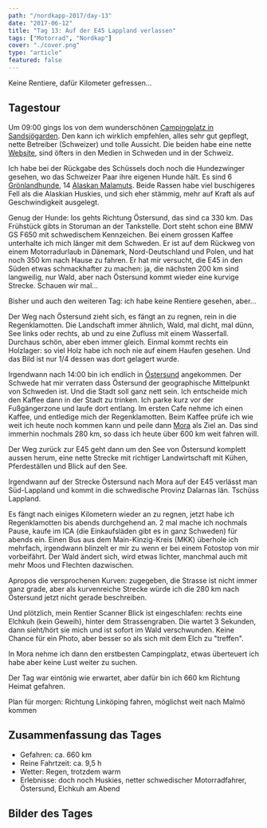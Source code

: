 ```yaml
---
path: "/nordkapp-2017/day-13"
date: "2017-06-12"
title: "Tag 13: Auf der E45 Lappland verlassen"
tags: ["Motorrad", "Nordkap"]
cover: "./cover.png"
type: "article"
featured: false
---
```


Keine Rentiere, dafür Kilometer gefressen...

## Tagestour

<rehype-image src="Tour-Day-13.png"><center></center></rehype-image>

Um 09:00 gings los von dem wunderschönen [Campingplatz in Sandsjögarden](https://www.sandsjogarden.se/stugas). Den kann ich wirklich empfehlen, alles sehr gut gepflegt, nette Betreiber (Schweizer) und tolle Aussicht. Die beiden habe eine nette [Website](https://www.sandsjogarden.se/), sind öfters in den Medien in Schweden und in der Schweiz.

Ich habe  bei der Rückgabe des Schüssels doch noch die Hundezwinger gesehen, wo das Schweizer Paar ihre eigenen Hunde hält. Es sind 6 [Grönlandhunde](https://de.wikipedia.org/wiki/Gr%C3%B6nlandhund), 14 [Alaskan Malamuts](https://de.wikipedia.org/wiki/Alaskan_Malamute). Beide Rassen habe viel buschigeres Fell als die Alaskian Huskies, und sich eher stämmig, mehr auf Kraft als auf Geschwindigkeit ausgelegt.

<photo-composition>
<rehype-image src="IMG_3391.JPG"><center></center></rehype-image>
<rehype-image src="IMG_3393.JPG"><center></center></rehype-image>
</photo-composition>

Genug der Hunde: los gehts Richtung Östersund, das sind ca 330 km. Das Frühstück gibts in Storuman an der Tankstelle. Dort steht schon eine BMW GS F650 mit schwedischem Kennzeichen. Bei einem grossen Kaffee unterhalte ich mich länger mit dem Schweden. Er ist auf dem Rückweg von einem Motorradurlaub in Dänemark, Nord-Deutschland und Polen, und hat noch 350 km nach Hause zu fahren. Er hat mir versucht, die E45 in den Süden etwas schmackhafter zu machen: ja, die nächsten 200 km sind langweilig, nur Wald, aber nach Östersund kommt wieder eine kurvige Strecke. Schauen wir mal...

<photo-composition>
<rehype-image src="IMG_3401.JPG"><center></center></rehype-image>
<rehype-image src="IMG_3404.JPG"><center></center></rehype-image>
<rehype-image src="IMG_3407.JPG"><center></center></rehype-image>
</photo-composition>

Bisher und auch den weiteren Tag: ich habe keine Rentiere gesehen, aber...

Der Weg nach Östersund zieht sich, es fängt an zu regnen, rein in die Regenklamotten.  Die Landschaft immer ähnlich, Wald, mal dicht, mal dünn, See links oder rechts, ab und zu eine Zufluss mit einem Wasserfall. Durchaus schön, aber eben immer gleich. Einmal kommt rechts ein Holzlager: so viel Holz habe ich noch nie auf einem Haufen gesehen. Und das Bild ist nur 1/4 dessen was dort gelagert wurde.

<rehype-image src="IMG_3436.JPG"><center></center></rehype-image>

Irgendwann nach 14:00 bin ich endlich in [Östersund](https://de.wikipedia.org/wiki/%C3%96stersund) angekommen. Der Schwede hat mir verraten dass Östersund der geographische Mittelpunkt von Schweden ist. Und die Stadt soll ganz nett sein. Ich entscheide mich den Kaffee dann in der Stadt zu trinken. Ich parke kurz vor der Fußgängerzone und laufe dort entlang. Im ersten Cafe nehme ich einen Kaffee, und entledige mich der Regenklamotten. Beim Kaffee prüfe ich wie weit ich heute noch kommen kann und peile dann [Mora](https://de.wikipedia.org/wiki/Mora_(Schweden)) als Ziel an. Das sind immerhin nochmals 280 km, so dass ich heute über 600 km weit fahren will.

<rehype-image src="IMG_3441.JPG"><center></center></rehype-image>

Der Weg zurück zur E45 geht dann um den See von Östersund komplett aussen herum, eine nette Strecke mit richtiger Landwirtschaft mit Kühen, Pferdeställen und Blick auf den See.

<rehype-image src="IMG_3445.JPG"><center></center></rehype-image>

Irgendwann auf der Strecke Östersund nach Mora auf der E45 verlässt man Süd-Lappland und kommt in die schwedische Provinz Dalarnas län. Tschüss Lappland.

Es fängt nach einiges Kilometern wieder an zu regnen, jetzt habe ich Regenklamotten bis abends durchgehend an. 2 mal mache ich nochmals Pause, kaufe im ICA (die Einkaufsläden gibt es in ganz Schweden) für abends ein. Einen Bus aus dem Main-Kinzig-Kreis (MKK) überhole ich mehrfach, irgendwann blinzelt er mir zu wenn er bei einem Fotostop von mir vorbeifährt. Der Wald ändert sich, wird etwas lichter, manchmal auch mit mehr Moos und Flechten dazwischen.

<photo-composition>
<rehype-image src="IMG_3447.JPG"><center></center></rehype-image>
<rehype-image src="IMG_3449.JPG"><center></center></rehype-image>
</photo-composition>

Apropos die versprochenen Kurven: zugegeben, die Strasse ist nicht immer ganz grade, aber als kurvenreiche Strecke würde ich die 280 km nach Östersund jetzt nicht gerade beschreiben.

<rehype-image src="IMG_3455.JPG"><center></center></rehype-image>

Und plötzlich, mein Rentier Scanner Blick ist eingeschlafen: rechts eine Elchkuh (kein Geweih), hinter dem Strassengraben. Die wartet 3 Sekunden, dann sieht/hört sie mich und ist sofort im Wald verschwunden. Keine Chance für ein Photo, aber besser so als sich mit dem Elch zu "treffen".

In Mora nehme ich dann den erstbesten Campingplatz, etwas überteuert ich habe aber keine Lust weiter zu suchen.

Der Tag war eintönig wie erwartet, aber dafür bin ich 660 km Richtung Heimat gefahren.

Plan für morgen: Richtung Linköping fahren, möglichst weit nach Malmö kommen

## Zusammenfassung das Tages

* Gefahren: ca. 660 km
* Reine Fahrtzeit: ca. 9,5 h
* Wetter: Regen, trotzdem warm
* Erlebnisse: doch noch Huskies, netter schwedischer Motorradfahrer, Östersund, Elchkuh am Abend

## Bilder des Tages

<photo-composition>
<rehype-image src="IMG_3389.JPG"><center></center></rehype-image>
<rehype-image src="IMG_3385.JPG"><center></center></rehype-image>
<rehype-image src="IMG_3392.JPG"><center></center></rehype-image>
<rehype-image src="IMG_3408.JPG"><center></center></rehype-image>
<rehype-image src="IMG_3437.JPG"><center></center></rehype-image>
<rehype-image src="IMG_3402.JPG"><center></center></rehype-image>
</photo-composition>
